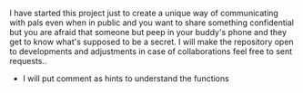 I have started this project just to create a unique way of communicating with pals even when in public and you want to share something confidential but you are afraid that someone but peep in your buddy's phone and they get to know what's supposed to be a secret.
I will make the repository open to developments and adjustments
in case of collaborations feel free to sent requests..



- I will put comment as hints to understand the functions
